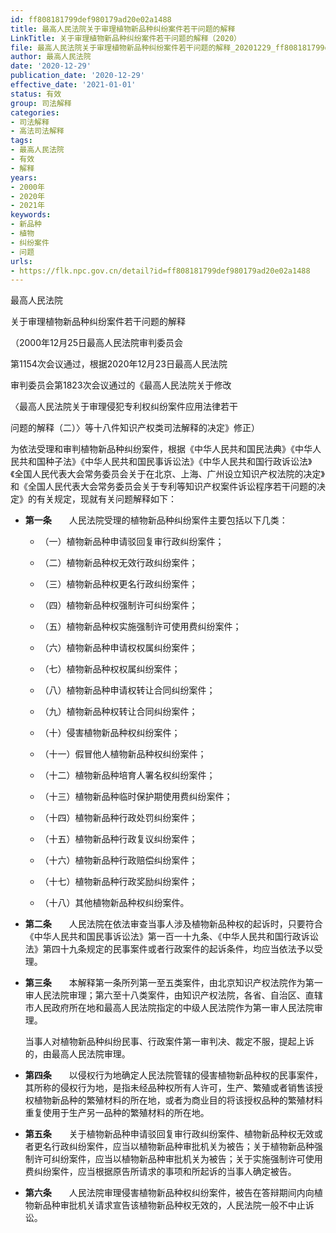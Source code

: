 ```yaml
---
id: ff808181799def980179ad20e02a1488
title: 最高人民法院关于审理植物新品种纠纷案件若干问题的解释
LinkTitle: 关于审理植物新品种纠纷案件若干问题的解释（2020）
file: 最高人民法院关于审理植物新品种纠纷案件若干问题的解释_20201229_ff808181799def980179ad20e02a1488.docx
author: 最高人民法院
date: '2020-12-29'
publication_date: '2020-12-29'
effective_date: '2021-01-01'
status: 有效
group: 司法解释
categories:
- 司法解释
- 高法司法解释
tags:
- 最高人民法院
- 有效
- 解释
years:
- 2000年
- 2020年
- 2021年
keywords:
- 新品种
- 植物
- 纠纷案件
- 问题
urls:
- https://flk.npc.gov.cn/detail?id=ff808181799def980179ad20e02a1488
---
```


最高人民法院

关于审理植物新品种纠纷案件若干问题的解释

（2000年12月25日最高人民法院审判委员会

第1154次会议通过，根据2020年12月23日最高人民法院

审判委员会第1823次会议通过的《最高人民法院关于修改

〈最高人民法院关于审理侵犯专利权纠纷案件应用法律若干

问题的解释（二）〉等十八件知识产权类司法解释的决定》修正）

为依法受理和审判植物新品种纠纷案件，根据《中华人民共和国民法典》《中华人民共和国种子法》《中华人民共和国民事诉讼法》《中华人民共和国行政诉讼法》《全国人民代表大会常务委员会关于在北京、上海、广州设立知识产权法院的决定》和《全国人民代表大会常务委员会关于专利等知识产权案件诉讼程序若干问题的决定》的有关规定，现就有关问题解释如下：

- **第一条**　　人民法院受理的植物新品种纠纷案件主要包括以下几类：

  - （一）植物新品种申请驳回复审行政纠纷案件；

  - （二）植物新品种权无效行政纠纷案件；

  - （三）植物新品种权更名行政纠纷案件；

  - （四）植物新品种权强制许可纠纷案件；

  - （五）植物新品种权实施强制许可使用费纠纷案件；

  - （六）植物新品种申请权权属纠纷案件；

  - （七）植物新品种权权属纠纷案件；

  - （八）植物新品种申请权转让合同纠纷案件；

  - （九）植物新品种权转让合同纠纷案件；

  - （十）侵害植物新品种权纠纷案件；

  - （十一）假冒他人植物新品种权纠纷案件；

  - （十二）植物新品种培育人署名权纠纷案件；

  - （十三）植物新品种临时保护期使用费纠纷案件；

  - （十四）植物新品种行政处罚纠纷案件；

  - （十五）植物新品种行政复议纠纷案件；

  - （十六）植物新品种行政赔偿纠纷案件；

  - （十七）植物新品种行政奖励纠纷案件；

  - （十八）其他植物新品种权纠纷案件。

- **第二条**　　人民法院在依法审查当事人涉及植物新品种权的起诉时，只要符合《中华人民共和国民事诉讼法》第一百一十九条、《中华人民共和国行政诉讼法》第四十九条规定的民事案件或者行政案件的起诉条件，均应当依法予以受理。

- **第三条**　　本解释第一条所列第一至五类案件，由北京知识产权法院作为第一审人民法院审理；第六至十八类案件，由知识产权法院，各省、自治区、直辖市人民政府所在地和最高人民法院指定的中级人民法院作为第一审人民法院审理。

  当事人对植物新品种纠纷民事、行政案件第一审判决、裁定不服，提起上诉的，由最高人民法院审理。

- **第四条**　　以侵权行为地确定人民法院管辖的侵害植物新品种权的民事案件，其所称的侵权行为地，是指未经品种权所有人许可，生产、繁殖或者销售该授权植物新品种的繁殖材料的所在地，或者为商业目的将该授权品种的繁殖材料重复使用于生产另一品种的繁殖材料的所在地。

- **第五条**　　关于植物新品种申请驳回复审行政纠纷案件、植物新品种权无效或者更名行政纠纷案件，应当以植物新品种审批机关为被告；关于植物新品种强制许可纠纷案件，应当以植物新品种审批机关为被告；关于实施强制许可使用费纠纷案件，应当根据原告所请求的事项和所起诉的当事人确定被告。

- **第六条**　　人民法院审理侵害植物新品种权纠纷案件，被告在答辩期间内向植物新品种审批机关请求宣告该植物新品种权无效的，人民法院一般不中止诉讼。
